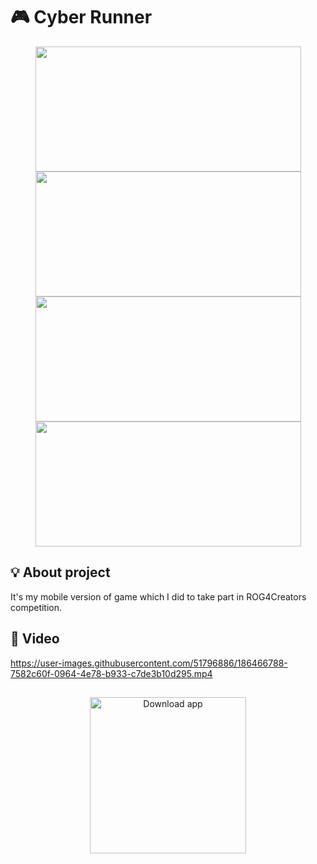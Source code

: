 # 🎮 Cyber Runner

<p float="left" align="center" padding="5" border-line=5px>
<img src="https://user-images.githubusercontent.com/51796886/186459192-01f71026-ea04-4267-8fa1-6179d4ccfe40.png" width="425" height="200" />
<img src="https://user-images.githubusercontent.com/51796886/186459505-ae9edefa-4414-4684-914c-120614630dab.png" width="425" height="200" />
<img src="https://user-images.githubusercontent.com/51796886/186459491-c39df353-bc00-4f47-88ab-dcf6dd886424.png" width="425" height="200" />
<img src="https://user-images.githubusercontent.com/51796886/186459498-209b8a0a-6d97-4fb8-a5b4-215203a13d66.png" width="425" height="200" />
</p>

## :bulb: About project
It's my mobile version of game which I did to take part in ROG4Creators competition.

## :vhs: Video 
https://user-images.githubusercontent.com/51796886/186466788-7582c60f-0964-4e78-b933-c7de3b10d295.mp4
## 

<p align="center">
  <a href="https://play.google.com/store/apps/details?id=com.Games96.CYBERRUNNER"> <img width="250" src="https://pilot-rc.com/wp-content/uploads/2019/07/Google-Play-Icon.png" alt="Download app"></a>
</p>
